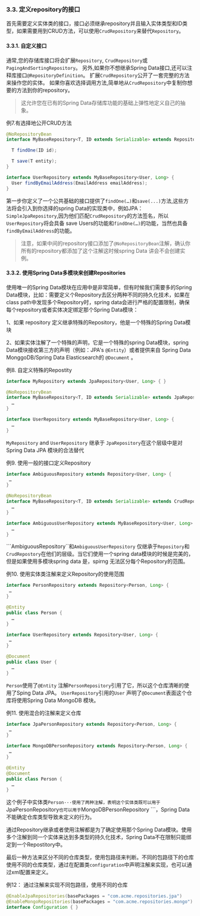 ### 3.3. 定义repository的接口

首先需要定义实体类的接口，接口必须继承repository并且输入实体类型和ID类型，如果需要用到CRUD方法，可以使用`CrudRepository`来替代`Repository`。

#### 3.3.1. 自定义接口

通常,您的存储库接口将会扩展`Repository`, `CrudRepository`或`PagingAndSortingRepository`。 另外,如果你不想继承Spring Data接口,还可以注释库接口`@RepositoryDefinition`。 扩展`CrudRepository`公开了一套完整的方法来操作您的实体。 如果你喜欢选择调用方法,简单地从`CrudRepository`中复制你想要的方法到你的repository。

> 这允许您在已有的Spring Data存储库功能的基础上弹性地定义自己的抽象。

例7.有选择地公开CRUD方法

```java
@NoRepositoryBean
interface MyBaseRepository<T, ID extends Serializable> extends Repository<T, ID> {

  T findOne(ID id);

  T save(T entity);
}

interface UserRepository extends MyBaseRepository<User, Long> {
  User findByEmailAddress(EmailAddress emailAddress);
}
```

第一步你定义了一个公共基础的接口提供了`findOne(…)`和`save(...)`方法,这些方法将会引入到你选择的spring Data的实现类中，例如JPA：`SimpleJpaRepository`,因为他们匹配`CrudRepository`的方法签名，所以`UserRepository`将会具备 save Users的功能和`findOne(…)`的功能，当然也具备`findByEmailAddress`的功能。

> 注意，如果中间的repository接口添加了`@NoRepositoryBean`注解，确认你所有的repository都添加了这个注解这时候spring Data 讲会不会创建实例。

#### 3.3.2. 使用Spring Data多模块来创建Repositories

使用唯一的Spring Data模块在应用中是非常简单，但有时候我们需要多的Spring Data模块，比如：需要定义个Repository去区分两种不同的持久化技术，如果在class path中发现多个Repository时，spring data会进行严格的配置限制，确保每个repository或者实体决定绑定那个Spring Data模块：

1、如果 repository 定义继承特殊的Repository，他是一个特殊的Spring Data模块

2、如果实体注解了一个特殊的声明，它是一个特殊的spring Data模块，spring Data模块接收第三方的声明（例如：JPA's `@Entity`）或者提供来自 Spring Data MonggoDB/Spring Data Elasticsearch的 `@Document` 。

例8. 自定义特殊的Repostity

```java
interface MyRepository extends JpaRepository<User, Long> { }

@NoRepositoryBean
interface MyBaseRepository<T, ID extends Serializable> extends JpaRepository<T, ID> {
  …
}

interface UserRepository extends MyBaseRepository<User, Long> {
  …
}
```

`MyRepository` and  `UserRepository` 继承于 `JpaRepository`在这个层级中是对Spring Data JPA 模块的合法替代

例9. 使用一般的接口定义Repository

```java
interface AmbiguousRepository extends Repository<User, Long> {
 …
}

@NoRepositoryBean
interface MyBaseRepository<T, ID extends Serializable> extends CrudRepository<T, ID> {
  …
}

interface AmbiguousUserRepository extends MyBaseRepository<User, Long> {
  …
}
```
```AmbiguousRepository``和`AmbiguousUserRepository` 仅继承于`Repository`和`CrudRepostory`在他们的层级。当它们使用一个spring data模块的时候是完美的，但是如果使用多模块spring data 是，spirng 无法区分每个Repository的范围。

例10. 使用实体类注解来定义Repository的使用范围

```java
interface PersonRepository extends Repository<Person, Long> {
 …
}

@Entity
public class Person {
  …
}

interface UserRepository extends Repository<User, Long> {
 …
}

@Document
public class User {
  …
}
```

 ```Person```使用了```@Entity``` 注解```PersonRepository```引用了它，所以这个仓库清晰的使用了Sping Data JPA。 ```UserRepository```引用的```User``` 声明了```@Document```表面这个仓库将使用Spring Data MongoDB 模块。

例11. 使用混合的注解来定义仓库
```java
interface JpaPersonRepository extends Repository<Person, Long> {
 …
}

interface MongoDBPersonRepository extends Repository<Person, Long> {
 …
}

@Entity
@Document
public class Person {
  …
}
```

这个例子中实体类```Person···使用了两种注解，表明这个实体类既可以用于```JpaPersonRepository```也可以用于```MongoDBPersonRepository ```，Spring Data不能确定仓库类型导致未定义的行为。

通过Repository继承或者使用注解都是为了确定使用那个Spring Data模块。使用多个注解到同一个实体来达到多类型的持久化技术，Spring Data不在限制只能绑定到一个Repostitory中。 

最后一种方法来区分不同的仓库类型，使用包路径来判断。不同的包路径下的仓库使用不同的仓库类型，通过在配置类```configuration```中声明注解来实现，也可以通过xml配置来定义。

例12： 通过注解来实现不同包路径，使用不同的仓库
```java
@EnableJpaRepositories(basePackages = "com.acme.repositories.jpa")
@EnableMongoRepositories(basePackages = "com.acme.repositories.mongo")
interface Configuration { }
```

















